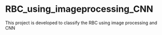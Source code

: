 # RBC_using_imageprocessing_CNN
   This project is developed to classify the RBC using image processing and CNN
   
